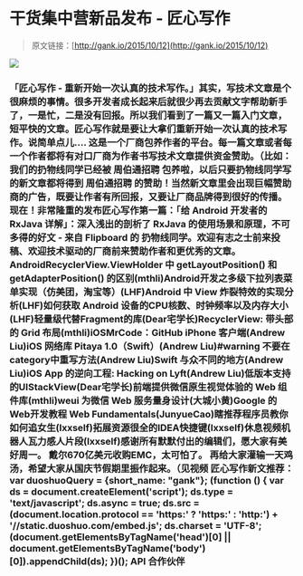 # 干货集中营新品发布 - 匠心写作

> 原文链接：[http://gank.io/2015/10/12](http://gank.io/2015/10/12)

![](http://ww1.sinaimg.cn/large/610dc034gw1ewy18hibdij20dw0kuq5z.jpg)

### 「匠心写作 - 重新开始一次认真的技术写作。」其实，写技术文章是个很麻烦的事情。很多开发者成长起来后就很少再去贡献文字帮助新手了，一是忙，二是没有回报。所以我们看到了一篇又一篇入门文章，短平快的文章。匠心写作就是要让大拿们重新开始一次认真的技术写作。说简单点儿.... 这是一个厂商包养作者的平台。每一篇文章或者每一个作者都将有对口厂商为作者书写技术文章提供资金赞助。（比如：我们的扔物线同学已经被 周伯通招聘 包养啦，以后只要扔物线同学写的新文章都将得到 周伯通招聘 的赞助！当然新文章里会出现巨幅赞助商的广告，既要让作者有所回报，又要让厂商品牌得到很好的传播。现在！非常隆重的发布匠心写作第一篇：「给 Android 开发者的 RxJava 详解」：深入浅出的剖析了 RxJava 的使用场景和原理，不可多得的好文 - 来自 Flipboard 的 扔物线同学。欢迎有志之士前来投稿、欢迎技术驱动的厂商前来赞助作者和更优秀的文章。AndroidRecyclerView.ViewHolder 中 getLayoutPosition() 和 getAdapterPosition() 的区别(mthli)Android开发之多级下拉列表菜单实现（仿美团，淘宝等）(LHF)Android 中 View 炸裂特效的实现分析(LHF)如何获取 Android 设备的CPU核数、时钟频率以及内存大小(LHF)轻量级代替Fragment的库(Dear宅学长)RecyclerView: 带头部的 Grid 布局(mthli)iOSMrCode：GitHub iPhone 客户端(Andrew Liu)iOS 网络库 Pitaya 1.0（Swift）(Andrew Liu)#warning 不要在category中重写方法(Andrew Liu)Swift 与众不同的地方(Andrew Liu)iOS App 的逆向工程: Hacking on Lyft(Andrew Liu)低版本支持的UIStackView(Dear宅学长)前端提供微信原生视觉体验的 Web 组件库(mthli)weui 为微信 Web 服务量身设计(大城小黄)Google 的Web开发教程 Web Fundamentals(JunyueCao)瞎推荐程序员教你如何追女生(lxxself)拓展资源很全的IDEA快捷键(lxxself)休息视频机器人瓦力感人片段(lxxself)感谢所有默默付出的编辑们，愿大家有美好周一。                                                                        戴尔670亿美元收购EMC，太可怕了。                                                                                            再给大家灌输一天鸡汤，希望大家从国庆节假期里振作起来。（见视频                                                                                    匠心写作新文推荐：                                                                                var duoshuoQuery = {short_name: "gank"};    (function () {        var ds = document.createElement('script');        ds.type = 'text/javascript';        ds.async = true;        ds.src = (document.location.protocol == 'https:' ? 'https:' : 'http:') + '//static.duoshuo.com/embed.js';        ds.charset = 'UTF-8';        (document.getElementsByTagName('head')[0]        || document.getElementsByTagName('body')[0]).appendChild(ds);    })();                                API                            合作伙伴                                    


